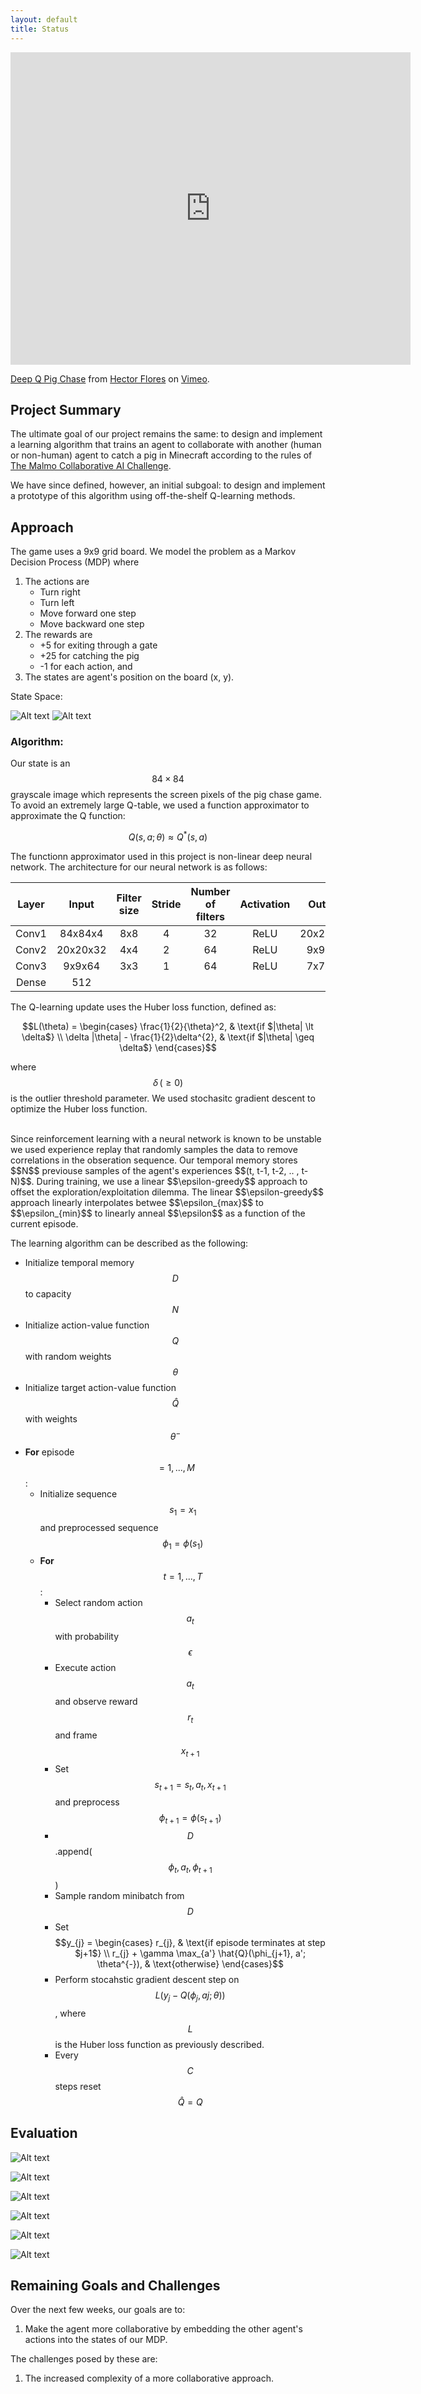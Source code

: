 ```yaml
---
layout: default
title: Status
---
```


<iframe src="https://player.vimeo.com/video/219234708" width="640" height="500" frameborder="0" webkitallowfullscreen mozallowfullscreen allowfullscreen></iframe>
<p><a href="https://vimeo.com/219234708">Deep Q Pig Chase</a> from <a href="https://vimeo.com/user67099619">Hector Flores</a> on <a href="https://vimeo.com">Vimeo</a>.</p>

## Project Summary

The ultimate goal of our project remains the same: to design and implement a learning algorithm that trains an agent to collaborate with another (human or non-human) agent to catch a pig in Minecraft according to the rules of [The Malmo Collaborative AI Challenge](https://www.microsoft.com/en-us/research/academic-program/collaborative-ai-challenge/# "Challenge Homepage").

We have since defined, however, an initial subgoal: to design and implement a prototype of this algorithm using off-the-shelf Q-learning methods.

## Approach

The game uses a 9x9 grid board. We model the problem as a Markov Decision Process (MDP) where

1. The actions are
    * Turn right
    * Turn left
    * Move forward one step
    * Move backward one step
2. The rewards are
    * +5 for exiting through a gate
    * +25 for catching the pig
    * -1 for each action, and
3. The states are agent's position on the board (x, y).

State Space:

![Alt text](results/state_space.PNG?raw=true "State Space")
![Alt text](results/labels.png?raw=true "Labels")

### Algorithm:
Our state is an $$84 \times 84$$ grayscale image which represents the screen pixels of the pig chase game.
To avoid an extremely large Q-table, we used a function approximator to approximate the Q function:

$$Q(s, a; \theta) \approx Q^{*}(s, a)$$


The functionn approximator used in this project is non-linear deep neural network. The architecture for
our neural network is as follows:

| Layer | Input    | Filter size | Stride | Number of filters | Activation | Output   |
|:-----:|:--------:|:-----------:|:------:|:-----------------:|:----------:|:--------:|
| Conv1 | 84x84x4  | 8x8         | 4      | 32                | ReLU       | 20x20x32 |
| Conv2 | 20x20x32 | 4x4         | 2      | 64                | ReLU       | 9x9x64   |
| Conv3 | 9x9x64   | 3x3         | 1      | 64                | ReLU       | 7x7x64   |
| Dense | 512      |             |        |                   |            |          |


The Q-learning update uses the Huber loss function, defined as:

$$L(\theta) =
\begin{cases}
\frac{1}{2}{\theta}^2, & \text{if $|\theta| \lt \delta$} \\
\delta |\theta| - \frac{1}{2}\delta^{2}, & \text{if $|\theta| \geq \delta$}
\end{cases}$$

where $$\delta \, (\geq 0)$$ is the outlier threshold parameter. We used stochasitc gradient descent
to optimize the Huber loss function.

<br>
Since reinforcement learning with a neural network is known to be unstable we used experience replay
that randomly samples the data to remove correlations in the obseration sequence. Our temporal memory
stores $$N$$ previouse samples of the agent's experiences $$(t, t-1, t-2, .. , t-N)$$. During training,
we use a linear $$\epsilon-greedy$$ approach to offset the exploration/exploitation dilemma. The linear
$$\epsilon-greedy$$ approach linearly interpolates betwee $$\epsilon_{max}$$ to $$\epsilon_{min}$$ to
linearly anneal $$\epsilon$$ as a function of the current episode.

The learning algorithm can be described as the following:
  * Initialize temporal memory $$D$$ to capacity $$N$$
  * Initialize action-value function $$Q$$ with random weights $$\theta$$
  * Initialize target action-value function $$\hat{Q}$$ with weights $$\theta^{-}$$
  * **For** episode $$= 1, ... , M$$:
      * Initialize sequence $$s_1 = {x_1}$$ and preprocessed sequence $$\phi_1 = \phi(s_1)$$
      * **For** $$t = 1, ..., T$$:
          * Select random action $$a_t$$ with probability $$\epsilon$$
          * Execute action $$a_t$$ and observe reward $$r_t$$ and frame $$x_{t+1}$$
          * Set $$s_{t+1} = s_{t},a_{t},x_{t+1}$$ and preprocess $$\phi_{t+1} = \phi(s_{t+1})$$
          * $$D$$.append($$\phi_{t}, a_{t}, \phi_{t+1}$$)
          * Sample random minibatch from $$D$$
          * Set $$y_{j} =
                \begin{cases}
                r_{j}, & \text{if episode terminates at step $j+1$} \\
                r_{j} + \gamma \max_{a'} \hat{Q}(\phi_{j+1}, a'; \theta^{-}), & \text{otherwise}
                \end{cases}$$
          * Perform stocahstic gradient descent step on $$L(y_j - Q(\phi_{j},a{j};\theta))$$, where
            $$L$$ is the Huber loss function as previously described.
          * Every $$C$$ steps reset $$\hat{Q} = Q$$






## Evaluation
![Alt text](results/agent2_episode_mean_q.PNG?raw=true "mean q")

![Alt text](results/agent2_episode_mean_stddev_q.PNG?raw=true "stddev q")

![Alt text](results/training_actions_per_episode.PNG?raw=true "training/actions per episode")

![Alt text](results/training_max_reward.PNG?raw=true "training/max reward")

![Alt text](results/training_min_reward.PNG?raw=true "training/min reward")

![Alt text](results/training_reward_per_episode.PNG?raw=true "training/reward per episode")


## Remaining Goals and Challenges

Over the next few weeks, our goals are to:

1. Make the agent more collaborative by embedding the other agent's actions into the states of our MDP.

The challenges posed by these are:

1. The increased complexity of a more collaborative approach.




